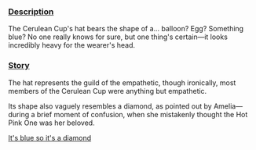 [chapter]: # (undefined)
[quote]:   # (I thought we were the empathetic ones...)
[name]:    # (Cerulean Cup Hat)
[images]:  # (Cerulean Cup members wearing their hat)

### <u>Description</u> 
The Cerulean Cup's hat bears the shape of a... balloon? Egg? Something blue? No one really knows for sure, but one thing's certain—it looks incredibly heavy for the wearer's head.

### <u>Story</u> 
The hat represents the guild of the empathetic, though ironically, most members of the Cerulean Cup were anything but empathetic.

Its shape also vaguely resembles a diamond, as pointed out by Amelia—during a brief moment of confusion, when she mistakenly thought the Hot Pink One was her beloved.

[It's blue so it's a diamond](#embed:https://www.youtube.com/live/mxOT9QEg5dI?feature=shared&t=8495)